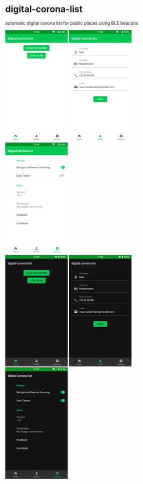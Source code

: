 # digital-corona-list
automatic digital corona list for public places using BLE beacons

<img src="screenshots/1.png" alt="Home" title="" />
<img src="screenshots/2.png" alt="Profile" title="" />
<img src="screenshots/3.png" alt="Settings" title="" />
<br/>
<img src="screenshots/dark1.png" alt="Home" title="" />
<img src="screenshots/dark2.png" alt="Profile" title="" />
<img src="screenshots/dark3.png" alt="Settings" title="" />
